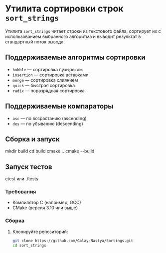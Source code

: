 # Утилита сортировки строк `sort_strings`

Утилита `sort_strings` читает строки из текстового файла, сортирует их с использованием выбранного алгоритма и выводит результат в стандартный поток вывода.

## Поддерживаемые алгоритмы сортировки
- `bubble` — сортировка пузырьком
- `insertion` — сортировка вставками
- `merge` — сортировка слиянием
- `quick` — быстрая сортировка
- `radix` — поразрядная сортировка

## Поддерживаемые компараторы
- `asc` — по возрастанию (ascending)
- `des` — по убыванию (descending)

## Сборка и запуск
mkdir build
cd build
cmake ..
cmake --build

## Запуск тестов
ctest
или
./tests
### Требования
- Компилятор C (например, GCC)
- CMake (версия 3.10 или выше)

### Сборка
1. Клонируйте репозиторий:
   ```bash
   git clone https://github.com/Galay-Nastya/Sortings.git
   cd sort_strings